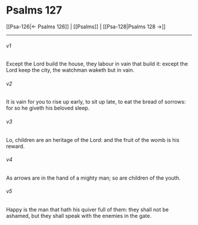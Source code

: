 # Psalms 127

[[Psa-126|← Psalms 126]] | [[Psalms]] | [[Psa-128|Psalms 128 →]]
***

###### v1
Except the Lord build the house, they labour in vain that build it: except the Lord keep the city, the watchman waketh but in vain.
###### v2
It is vain for you to rise up early, to sit up late, to eat the bread of sorrows: for so he giveth his beloved sleep.
###### v3
Lo, children are an heritage of the Lord: and the fruit of the womb is his reward.
###### v4
As arrows are in the hand of a mighty man; so are children of the youth.
###### v5
Happy is the man that hath his quiver full of them: they shall not be ashamed, but they shall speak with the enemies in the gate. 

